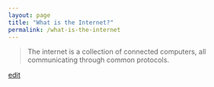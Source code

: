 ```yaml
---
layout: page
title: "What is the Internet?"
permalink: /what-is-the-internet
---
```


> The internet is a collection of connected computers, all communicating through common protocols.

<p class="edit-term"><a href="https://github.com/and-digital/tech-definitions/blog/master/definitions/internet/the-internet.md">edit</a></p>
